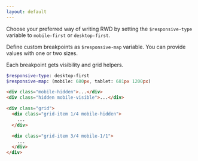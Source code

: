```yaml
---
layout: default
---
```


Choose your preferred way of writing RWD by setting the
`$responsive-type` variable to `mobile-first` or `desktop-first`.

Define custom breakpoints as `$responsive-map` variable. You can provide values
with one or two sizes.

Each breakpoint gets visibility and grid helpers.

```sass
$responsive-type: desktop-first
$responsive-map: (mobile: 680px, tablet: 681px 1200px)
```

```html
<div class="mobile-hidden">...</div>
<div class="hidden mobile-visible">...</div>

<div class="grid">
  <div class="grid-item 1/4 mobile-hidden">
    ...
  </div>

  <div class="grid-item 3/4 mobile-1/1">
    ...
  </div>
</div>
```
